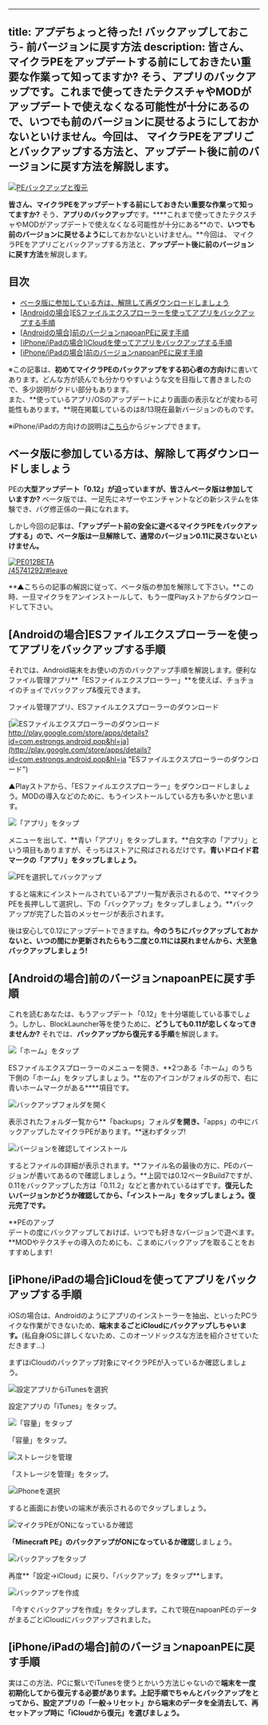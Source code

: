 
---
title: アプデちょっと待った! バックアップしておこう- 前バージョンに戻す方法
description: 皆さん、マイクラPEをアップデートする前にしておきたい重要な作業って知ってますか? そう、アプリのバックアップです。これまで使ってきたテクスチャやMODがアップデートで使えなくなる可能性が十分にあるので、いつでも前のバージョンに戻せるようにしておかないといけません。今回は、 マイクラPEをアプリごとバックアップする方法と、アップデート後に前のバージョンに戻す方法を解説します。
---

[![PEバックアップと復元](https://cdn-ak.f.st-hatena.com/images/fotolife/s/sasigume/20210208/20210208145402.png)](#8/0/806dca34.png "PEバックアップと復元")

**皆さん、マイクラPEをアップデートする前にしておきたい重要な作業って知ってますか?** そう、**アプリのバックアップ**です。****これまで使ってきたテクスチャやMODがアップデートで使えなくなる可能性が十分にある**ので、**いつでも前のバージョンに戻せるように**しておかないといけません。**今回は、 マイクラPEをアプリごとバックアップする方法と、**アップデート後に前のバージョンに戻す方法**を解説します。

## 目次

*   [ベータ版に参加している方は、解除して再ダウンロードしましょう](#leave-beta)
*   [\[Androidの場合\]ESファイルエクスプローラーを使ってアプリをバックアップする手順](#android)
*   [\[Androidの場合\]前のバージョンnapoanPEに戻す手順](#andro-recovery)
*   [\[iPhone/iPadの場合\]iCloudを使ってアプリをバックアップする手順](#ios)
*   [\[iPhone/iPadの場合\]前のバージョンnapoanPEに戻す手順](#ios-recovery)

※この記事は、**初めてマイクラPEのバックアップをする初心者の方向け**に書いてあります。どんな方が読んでも分かりやすいような文を目指して書きましたので、多少説明がクドい部分もあります。  
また、**使っているアプリ/OSのアップデートにより画面の表示などが変わる可能性もあります。**現在掲載しているのは8/13現在最新バージョンのものです。

※iPhone/iPadの方向けの説明は[こちら](#ios)からジャンプできます。

## ベータ版に参加している方は、解除して再ダウンロードしましょう

PEの**大型アップデート「0.12」が迫っていますが、皆さんベータ版は参加していますか?** ベータ版では、一足先にネザーやエンチャントなどの新システムを体験でき、バグ修正係の一員になれます。

しかし今回の記事は、**「アップデート前の安全に遊べるマイクラPEをバックアップする」ので、ベータ版は一旦解除して、通常のバージョン0.11に戻さないといけません。**

[![PE012BETA](https://cdn-ak.f.st-hatena.com/images/fotolife/s/sasigume/20210208/20210208152032.png)  
/45741292/#leave](/45741292/#leave "【マインクラフトPE】アップデート0.12のベータ版が公開! 遊ぶ方法を画像付きで解説 [MinecraftPE]")

**▲こちらの記事の解説に従って、ベータ版の参加を解除して下さい。**この時、一旦マイクラをアンインストールして、もう一度Playストアからダウンロードして下さい。

## \[Androidの場合\]ESファイルエクスプローラーを使ってアプリをバックアップする手順

それでは、Android端末をお使いの方のバックアップ手順を解説します。便利なファイル管理アプリ**「ESファイルエクスプローラー」**を使えば、チョチョイのチョイでバックアップ&復元できます。

ファイル管理アプリ、ESファイルエクスプローラーのダウンロード

[![ESファイルエクスプローラーのダウンロード](https://cdn-ak.f.st-hatena.com/images/fotolife/s/sasigume/20210208/20210208175522.png)  
http://play.google.com/store/apps/details?id=com.estrongs.android.pop&hl=ja](http://play.google.com/store/apps/details?id=com.estrongs.android.pop&hl=ja "ESファイルエクスプローラーのダウンロード")

▲Playストアから、「ESファイルエクスプローラー」をダウンロードしましょう。MODの導入などのために、もうインストールしている方も多いかと思います。

![「アプリ」をタップ](https://cdn-ak.f.st-hatena.com/images/fotolife/s/sasigume/20210208/20210208132827.png)

メニューを出して、**青い「アプリ」をタップします。**白文字の「アプリ」という項目もありますが、そっちはストアに飛ばされるだけです。**青いドロイド君マークの「アプリ」をタップしましょう。**

![PEを選択してバックアップ](https://cdn-ak.f.st-hatena.com/images/fotolife/s/sasigume/20210208/20210208164823.png)

すると端末にインストールされているアプリ一覧が表示されるので、**マイクラPEを長押しして選択し、下の「バックアップ」をタップしましょう。**バックアップが完了した旨のメッセージが表示されます。

後は安心して0.12にアップデートできますね。**今のうちにバックアップしておかないと、いつの間にか更新されたらもう二度と0.11には戻れませんから、大至急バックアップしましょう!**

## \[Androidの場合\]前のバージョンnapoanPEに戻す手順

これを読むあなたは、もうアップデート「0.12」を十分堪能している事でしょう。しかし、BlockLauncher等を使うために、**どうしても0.11が恋しくなってきませんか?** それでは、**バックアップから復元する手順**を解説します。

![「ホーム」をタップ](https://cdn-ak.f.st-hatena.com/images/fotolife/s/sasigume/20210208/20210208145416.png)

ESファイルエクスプローラーのメニューを開き、**2つある「ホーム」のうち下側の「ホーム」をタップしましょう。**左のアイコンがフォルダの形で、右に青いホームマークがある****項目です。

![バックアップフォルダを開く](https://cdn-ak.f.st-hatena.com/images/fotolife/s/sasigume/20210208/20210208145019.png)

表示されたフォルダ一覧から**「backups」フォルダ**を開き、**「apps」の中にバックアップしたマイクラPEがあります。**迷わずタップ!

![バージョンを確認してインストール](https://cdn-ak.f.st-hatena.com/images/fotolife/s/sasigume/20210208/20210208145123.png)

するとファイルの詳細が表示されます。**ファイル名の最後の方に、PEのバージョンが書いてあるので確認しましょう。**上図では0.12ベータBuild7ですが、0.11をバックアップした方は「0.11.2」などと書かれているはずです。**復元したいバージョンかどうか確認してから、「インストール」をタップしましょう。復元完了です。**

**PEのアップ  
デートの度にバックアップしておけば、いつでも好きなバージョンで遊べます。**MODやテクスチャの導入のためにも、こまめにバックアップを取ることをおすすめします!

## \[iPhone/iPadの場合\]iCloudを使ってアプリをバックアップする手順

iOSの場合は、Androidのようにアプリのインストーラーを抽出、といったPCライクな作業ができないため、**端末まるごとiCloudにバックアップしちゃいます。**(私自身iOSに詳しくないため、このオーソドックスな方法を紹介させていただきます…)

まずはiCloudのバックアップ対象にマイクラPEが入っているか確認しましょう。

![設定アプリからiTunesを選択](https://cdn-ak.f.st-hatena.com/images/fotolife/s/sasigume/20210208/20210208122457.png)

設定アプリの「iTunes」をタップ。

![「容量」をタップ](https://cdn-ak.f.st-hatena.com/images/fotolife/s/sasigume/20210208/20210208104258.png)

「容量」をタップ。

![ストレージを管理](https://cdn-ak.f.st-hatena.com/images/fotolife/s/sasigume/20210208/20210208105145.png)

「ストレージを管理」をタップ。

![iPhoneを選択](https://cdn-ak.f.st-hatena.com/images/fotolife/s/sasigume/20210208/20210208110028.png)

すると画面にお使いの端末が表示されるのでタップしましょう。

![マイクラPEがONになっているか確認](https://cdn-ak.f.st-hatena.com/images/fotolife/s/sasigume/20210208/20210208105644.png)

**「Minecraft PE」のバックアップがONになっているか確認**しましょう。

![バックアップをタップ](https://cdn-ak.f.st-hatena.com/images/fotolife/s/sasigume/20210208/20210208090620.png)

再度**「設定→iCloud」に戻り、「バックアップ」をタップ**します。

![バックアップを作成](https://cdn-ak.f.st-hatena.com/images/fotolife/s/sasigume/20210208/20210208110104.png)

「今すぐバックアップを作成」をタップします。これで現在napoanPEのデータがまるごとiCloudにバックアップされました。

## \[iPhone/iPadの場合\]前のバージョンnapoanPEに戻す手順

実はこの方法、PCに繋いでiTunesを使うとかいう方法じゃないので**端末を一度初期化してから復元する必要があります。**上記手順でちゃんとバックアップをとってから、設定アプリの**「一般→リセット」から端末のデータを全消去して、再セットアップ時に「iCloudから復元」を選びましょう。**
